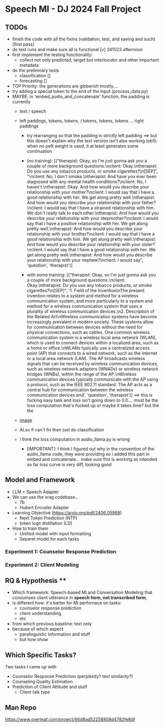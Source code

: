 # Speech MI - DJ 2024 Fall Project

## TODOs
- finish the code with all the fixins (validation, test, and saving and such) [first pass]
- do test runs and make sure all is functional [v] 241023 afternoon
- first implement the testing functionality:
    - collect not only predicted, target but interlocutor and other important metadata
- do the prelimnary tests
    - classification []
    - forecasting []
- TOP Priority: the generations are gibberish mostly....
 - try adding a special token to the end of the input (process_data.py)
 - MAYBE: in 'embed_audio_and_concatenate' function, the padding is currently
   -  text /  speech
   - left paddings, tokens, tokens,  / tokens, tokens, tokens ... right paddings
        - try rearranging so that the padding is strictly left padding
    ==> but this doesn't explain why the text version isn't also working
    (ob1): when no peft weight is used, it at least generates some continuation
        - (no training): 
            [("therapist: Okay, so I'm just gonna ask you a couple of more background questions.\nclient: Okay.\ntherapist: Do you use any tobacco products, or smoke cigarettes?\n[SEP]", "\nclient: No, I don't smoke.\ntherapist: And have you ever been diagnosed with any mental health conditions?\nclient: No, I haven't.\ntherapist: Okay. And how would you describe your relationship with your mother?\nclient: I would say that I have a good relationship with her. We get along pretty well.\ntherapist: And how would you describe your relationship with your father?\nclient: I would say that I have a strained relationship with him. We don't really talk to each other.\ntherapist: And how would you describe your relationship with your stepmother?\nclient: I would say that I have a positive relationship with her. We get along pretty well.\ntherapist: And how would you describe your relationship with your brother?\nclient: I would say that I have a good relationship with him. We get along pretty well.\ntherapist: And how would you describe your relationship with your sister?\nclient: I would say that I have a good relationship with her. We get along pretty well.\ntherapist: And how would you describe your relationship with your nephew?\nclient: I would say", 'question', 'therapist')]

        - with some training: 
            [("therapist: Okay, so I'm just gonna ask you a couple of more background questions.\nclient: Okay.\ntherapist: Do you use any tobacco products, or smoke cigarettes?\n[SEP]", '1. Field of the Invention\nThe present invention relates to a system and method for a wireless communication system, and more particularly to a system and method for a wireless communication system that uses a plurality of wireless communication devices.\n2. Description of the Related Art\nWireless communication systems have become increasingly prevalent in modern society. These systems allow for communication between devices without the need for physical connections, such as cables. One common wireless communication system is a wireless local area network (WLAN), which is used to connect devices within a localized area, such as a home or office.\nWLANs typically use a centralized access point (AP) that connects to a wired network, such as the internet or a local area network (LAN). The AP broadcasts wireless signals that can be received by wireless communication devices, such as wireless network adapters (WNADs) or wireless network bridges (WNBs), within the range of the AP.\nWireless communication devices typically communicate with the AP using a protocol, such as the IEEE 802.11 standard. The AP acts as a central hub for communication between the wireless communication devices and', 'question', 'therapist')]
    ==> this is fucking easy task and loss isn't going down to 0.0....
        must be the loss computation that's fucked up
        or maybe it takes time? but the the 
    - [image](assets/curve241024.png)

    - ALso if can't fix then just do classification
    - i think the loss computation in audio_llama.py is wrong
        - [IMPORTANT]: I think I figured out why
                       in the convention of the audio_llama code, they were 
                       providing
                       so i added this part in embed and concatenate... make sure this is working as intended
                       so far loss curve is very diff, looking good
                       
## Model and Framework
- LLM + Speech Adapter
- We can use the srag codebase...
    - 7b
    - Hubert Encoder Adapter
- Learning Objective (https://arxiv.org/pdf/2406.05968)
    - Next Token Prediction (NTP)
    - token logit distillation (LD)
- How to train them
    - Unified model with input formatting
    - Separet model for each tasks

### Experiment 1: Counselor Response Prediction

### Experiment 2: Client Modeling



## RQ & Hypothesis **
- Which framework: Speech-based MI and Conversation Modeling that consumses client utterance in **speech form, not transcribed form**,
- is different how: it's better for MI perfornace on tasks:
    - counselor response prediction
    - client understanding
    - etc
- from which previous baseline: text only
- because of which aspect
    - paralinguistic information and stuff
    - but how show


## Which Specific Tasks?

Two tasks I came up with
- Counselor Response Prediction (perplexity? text similarity?)
- Counseling Quality Estimation
- Prediction of Client Attitude and stuff
    - Client talk type


## Man Repo
https://www.overleaf.com/project/66d8ad52258808d4782fe8df